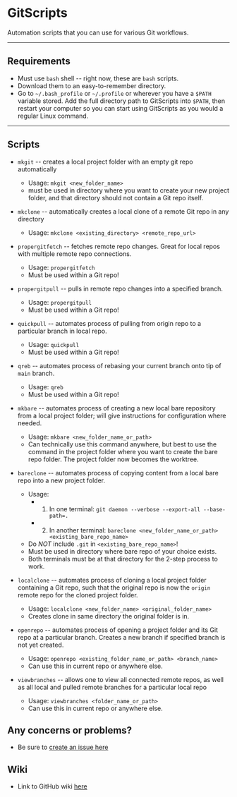 # **GitScripts**

Automation scripts that you can use for various Git workflows.

---

## Requirements

* Must use `bash` shell -- right now, these are `bash` scripts.
* Download them to an easy-to-remember directory.
* Go to `~/.bash_profile` or `~/.profile` or wherever you have a `$PATH` variable stored.  Add the full directory path to GitScripts into `$PATH`, then restart your computer so you can start using GitScripts as you would a regular Linux command.

---

## Scripts

* `mkgit` -- creates a local project folder with an empty git repo automatically

  * Usage: `mkgit <new_folder_name>`
  * must be used in directory where you want to create your new project folder, and that directory should not contain a Git repo itself.
* `mkclone` -- automatically creates a local clone of a remote Git repo in any directory

  * Usage: `mkclone <existing_directory> <remote_repo_url>`
* `propergitfetch` -- fetches remote repo changes.  Great for local repos with multiple remote repo connections.

  * Usage: `propergitfetch`
  * Must be used within a Git repo!
* `propergitpull` -- pulls in remote repo changes into a specified branch.

  * Usage: `propergitpull`
  * Must be used within a Git repo!
* `quickpull` -- automates process of pulling from origin repo to a particular branch in local repo.

  * Usage: `quickpull`
  * Must be used within a Git repo!
* `qreb` -- automates process of rebasing your current branch onto tip of `main` branch.

  * Usage: `qreb`
  * Must be used within a Git repo!
* `mkbare` -- automates process of creating a new local bare repository from a local project folder; will give instructions for configuration where needed.

  * Usage: `mkbare <new_folder_name_or_path>`
  * Can technically use this command anywhere, but best to use the command in the project folder where you want to create the bare repo folder.  The project folder now becomes the worktree.
* `bareclone` -- automates process of copying content from a local bare repo into a new project folder.

  * Usage:
    * 1. In one terminal: `git daemon --verbose --export-all --base-path=.`
    * 2. In another terminal: `bareclone <new_folder_name_or_path> <existing_bare_repo_name>`
  * Do _NOT_ include `.git` in `<existing_bare_repo_name>`!
  * Must be used in directory where bare repo of your choice exists.
  * Both terminals must be at that directory for the 2-step process to work.
* `localclone` -- automates process of cloning a local project folder containing a Git repo, such that the original repo is now the `origin` remote repo for the cloned project folder.

  * Usage: `localclone <new_folder_name> <original_folder_name>`
  * Creates clone in same directory the original folder is in.
* `openrepo` -- automates process of opening a project folder and its Git repo at a particular branch.  Creates a new branch if specified branch is not yet created.

  * Usage: `openrepo <existing_folder_name_or_path> <branch_name>`
  * Can use this in current repo or anywhere else.
* `viewbranches` -- allows one to view all connected remote repos, as well as all local and pulled remote branches for a particular local repo

  * Usage: `viewbranches <folder_name_or_path>`
  * Can use this in current repo or anywhere else.

## Any concerns or problems?

* Be sure to [create an issue here](https://github.com/astronomical3/GitScripts/issues)

## Wiki

* Link to GitHub wiki [here](https://github.com/astronomical3/GitScripts/wiki)
